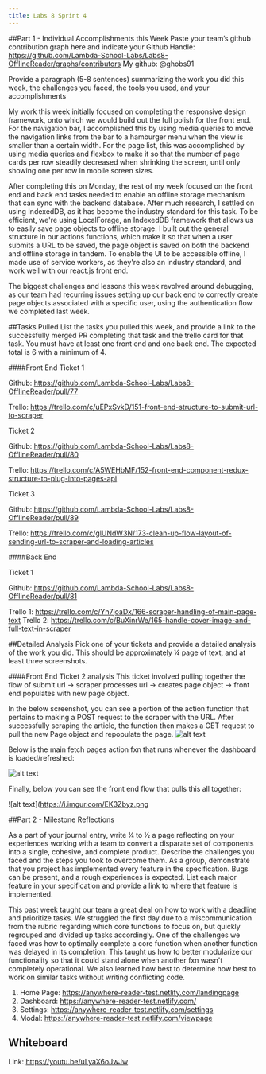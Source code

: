 ```yaml
---
title: Labs 8 Sprint 4
---
```


##Part 1 - Individual Accomplishments this Week
Paste your team’s github contribution graph here and indicate your Github Handle:
https://github.com/Lambda-School-Labs/Labs8-OfflineReader/graphs/contributors
My github: @ghobs91
 
Provide a paragraph (5-8 sentences) summarizing the work you did this week, the challenges you faced, the tools you used, and your accomplishments
 
My work this week initially focused on completing the responsive design framework, onto which we would build out the full polish for the front end. For the navigation bar, I accomplished this by using media queries to move the navigation links from the bar to a hamburger menu when the view is smaller than a certain width. For the page list, this was accomplished by using media queries and flexbox to make it so that the number of page cards per row steadily decreased when shrinking the screen, until only showing one per row in mobile screen sizes.

After completing this on Monday, the rest of my week focused on the front end and back end tasks needed to enable an offline storage mechanism that can sync with the backend database. After much research, I settled on using IndexedDB, as it has become the industry standard for this task. To be efficient, we're using LocalForage, an IndexedDB framework that allows us to easily save page objects to offline storage. I built out the general structure in our actions functions, which make it so that when a user submits a URL to be saved, the page object is saved on both the backend and offline storage in tandem. To enable the UI to be accessible offline, I made use of service workers, as they're also an industry standard, and work well with our react.js front end.

The biggest challenges and lessons this week revolved around debugging, as our team had recurring issues setting up our back end to correctly create page objects associated with a specific user, using the authentication flow we completed last week.
 
 
##Tasks Pulled
List the tasks you pulled this week, and provide a link to the successfully merged PR completing that task and the trello card for that task. You must have at least one front end and one back end. The expected total is 6 with a minimum of 4.

####Front End
Ticket 1

Github: https://github.com/Lambda-School-Labs/Labs8-OfflineReader/pull/77

Trello: https://trello.com/c/uEPxSvkD/151-front-end-structure-to-submit-url-to-scraper

Ticket 2

Github: https://github.com/Lambda-School-Labs/Labs8-OfflineReader/pull/80

Trello: https://trello.com/c/A5WEHbMF/152-front-end-component-redux-structure-to-plug-into-pages-api

Ticket 3

Github: https://github.com/Lambda-School-Labs/Labs8-OfflineReader/pull/89

Trello: https://trello.com/c/glUNdW3N/173-clean-up-flow-layout-of-sending-url-to-scraper-and-loading-articles

####Back End

Ticket 1

Github: https://github.com/Lambda-School-Labs/Labs8-OfflineReader/pull/81

Trello 1: https://trello.com/c/Yh7joaDx/166-scraper-handling-of-main-page-text
Trello 2: https://trello.com/c/BuXinrWe/165-handle-cover-image-and-full-text-in-scraper
 
 
##Detailed Analysis
Pick one of your tickets and provide a detailed analysis of the work you did.  This should be approximately ¼ page of text, and at least three screenshots.
 
####Front End Ticket 2 analysis
This ticket involved pulling together the flow of submit url -> scraper processes url -> creates page object -> front end populates with new page object.

In the below screenshot, you can see a portion of the action function that pertains to making a POST request to the scraper with the URL. After successfully scraping the article, the function then makes a GET request to pull the new Page object and repopulate the page. 
![alt text](https://i.imgur.com/au54sGY.png)

Below is the main fetch pages action fxn that runs whenever the dashboard is loaded/refreshed:

![alt text](https://i.imgur.com/VP2dSOi.png)

Finally, below you can see the front end flow that pulls this all together:
 
![alt text](https://i.imgur.com/EK3Zbyz.png 
 
##Part 2 - Milestone Reflections
 
As a part of your journal entry, write ¼ to ½ a page reflecting on your experiences working with a team to convert a disparate set of components into a single, cohesive, and complete product. Describe the challenges you faced and the steps you took to overcome them.
As a group, demonstrate that you project has implemented every feature in the specification. Bugs can be present, and a rough experiences is expected. List each major feature in your specification and provide a link to where that feature is implemented.

This past week taught our team a great deal on how to work with a deadline and prioritize tasks. We struggled the first day due to a miscommunication from the rubric regarding which core functions to focus on, but quickly regrouped and divided up tasks accordingly. One of the challenges we faced was how to optimally complete a core function when another function was delayed in its completion. This taught us how to better modularize our functionality so that it could stand alone when another fxn wasn't completely operational. We also learned how best to determine how best to work on similar tasks without writing conflicting code. 

1. Home Page: https://anywhere-reader-test.netlify.com/landingpage
2. Dashboard: https://anywhere-reader-test.netlify.com/
3. Settings: https://anywhere-reader-test.netlify.com/settings
4. Modal: https://anywhere-reader-test.netlify.com/viewpage

## Whiteboard

Link: https://youtu.be/uLyaX6oJwJw

